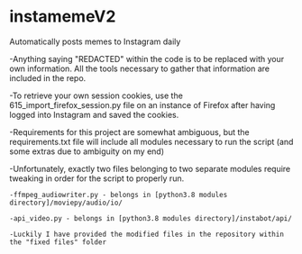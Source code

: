 # instamemeV2
Automatically posts memes to Instagram daily

-Anything saying "REDACTED" within the code is to be replaced with your own information. All the tools necessary to gather that information are included in the repo.

  -To retrieve your own session cookies, use the 615_import_firefox_session.py file on an instance of Firefox after having logged into Instagram and saved the cookies.
  
-Requirements for this project are somewhat ambiguous, but the requirements.txt file will include all modules necessary to run the script (and some extras due to ambiguity on my end)

  -Unfortunately, exactly two files belonging to two separate modules require tweaking in order for the script to properly run.
  
    -ffmpeg_audiowriter.py - belongs in [python3.8 modules directory]/moviepy/audio/io/
    
    -api_video.py - belongs in [python3.8 modules directory]/instabot/api/ 
    
    -Luckily I have provided the modified files in the repository within the "fixed files" folder
   

